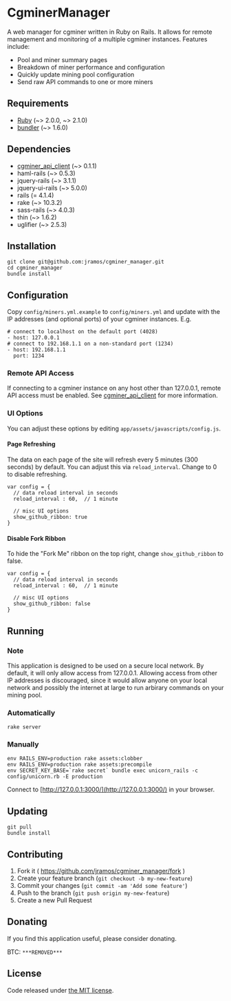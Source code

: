# CgminerManager

A web manager for cgminer written in Ruby on Rails. It allows for remote management and monitoring of a multiple cgminer instances. Features include:

* Pool and miner summary pages
* Breakdown of miner performance and configuration
* Quickly update mining pool configuration
* Send raw API commands to one or more miners

## Requirements

* [Ruby](https://www.ruby-lang.org) (~> 2.0.0, ~> 2.1.0)
* [bundler](http://bundler.io/) (~> 1.6.0)

## Dependencies

* [cgminer\_api\_client](https://github.com/jramos/cgminer_api_client) (~> 0.1.1)
* haml-rails (~> 0.5.3)
* jquery-rails (~> 3.1.1)
* jquery-ui-rails (~> 5.0.0)
* rails (= 4.1.4)
* rake (~> 10.3.2)
* sass-rails (~> 4.0.3)
* thin (~> 1.6.2)
* uglifier (~> 2.5.3)

## Installation

    git clone git@github.com:jramos/cgminer_manager.git
    cd cgminer_manager
    bundle install

## Configuration

Copy ``config/miners.yml.example`` to ``config/miners.yml`` and update with the IP addresses (and optional ports) of your cgminer instances. E.g.

    # connect to localhost on the default port (4028)
    - host: 127.0.0.1
    # connect to 192.168.1.1 on a non-standard port (1234)
    - host: 192.168.1.1
      port: 1234

### Remote API Access

If connecting to a cgminer instance on any host other than 127.0.0.1, remote API access must be enabled. See [cgminer\_api\_client](https://github.com/jramos/cgminer_api_client) for more information.

### UI Options

You can adjust these options by editing `app/assets/javascripts/config.js`.

#### Page Refreshing

The data on each page of the site will refresh every 5 minutes (300 seconds) by default. You can adjust this via `reload_interval`. Change to 0 to disable refreshing.

    var config = {
      // data reload interval in seconds
      reload_interval : 60,  // 1 minute
      
      // misc UI options
      show_github_ribbon: true
    }

#### Disable Fork Ribbon

To hide the "Fork Me" ribbon on the top right, change `show_github_ribbon` to false.

    var config = {
      // data reload interval in seconds
      reload_interval : 60,  // 1 minute
      
      // misc UI options
      show_github_ribbon: false
    }

## Running

### Note

This application is designed to be used on a secure local network. By default, it will only allow access from 127.0.0.1. Allowing access from other IP addresses is discouraged, since it would allow anyone on your local network and possibly the internet at large to run arbirary commands on your mining pool.

### Automatically

    rake server

### Manually

    env RAILS_ENV=production rake assets:clobber
    env RAILS_ENV=production rake assets:precompile
    env SECRET_KEY_BASE=`rake secret` bundle exec unicorn_rails -c config/unicorn.rb -E production

Connect to [http://127.0.0.1:3000/](http://127.0.0.1:3000/) in your browser.

## Updating

    git pull
    bundle install

## Contributing

1. Fork it ( https://github.com/jramos/cgminer_manager/fork )
2. Create your feature branch (`git checkout -b my-new-feature`)
3. Commit your changes (`git commit -am 'Add some feature'`)
4. Push to the branch (`git push origin my-new-feature`)
5. Create a new Pull Request

## Donating

If you find this application useful, please consider donating.

BTC: ``***REMOVED***``

## License

Code released under [the MIT license](LICENSE.txt).